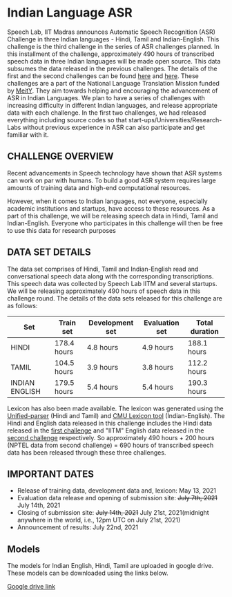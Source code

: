 # Indian Language ASR

Speech Lab, IIT Madras announces Automatic Speech Recognition (ASR) Challenge in three Indian languages - Hindi, Tamil and Indian-English. This challenge is the third challenge in the series of ASR challenges planned. In this installment of the challenge, approximately 490 hours of transcribed speech data in three Indian languages will be made open source. This data subsumes the data released in the previous challenges. The details of the first and the second challenges can be found [here](https://sites.google.com/view/asr-challenge/home) and [here](https://sites.google.com/view/englishasrchallenge/home). These challenges are a part of the National Language Translation Mission funded by [MeitY](https://www.meity.gov.in/). They aim towards helping and encouraging the advancement of ASR in Indian Languages. We plan to have a series of challenges with increasing difficulty in different Indian languages, and release appropriate data with each challenge. In the first two challenges, we had released everything including source codes so that start-ups/Universities/Research-Labs without previous experience in ASR can also participate and get familiar with it.

## CHALLENGE OVERVIEW
Recent advancements in Speech technology have shown that ASR systems can work on par with humans. To build a good ASR system requires large amounts of training data and high-end computational resources.

However, when it comes to Indian languages, not everyone, especially academic institutions and startups, have access to these resources. As a part of this challenge, we will be releasing speech data in Hindi, Tamil and Indian-English. Everyone who participates in this challenge will then be free to use this data for research purposes

## DATA SET DETAILS
The data set comprises of Hindi, Tamil and Indian-English read and conversational speech data along with the corresponding transcriptions. This speech data was collected by Speech Lab IITM and several startups. We will be releasing approximately 490 hours of speech data in this challenge round. The details of the data sets released for this challenge are as follows:

|Set|Train set|Development set|Evaluation set|Total duration|
|---|-------------|------|-----|-------|
|HINDI|178.4 hours|4.8 hours|4.9  hours|188.1 hours|
|TAMIL|104.5 hours|3.9 hours|3.8 hours|112.2 hours|
|INDIAN ENGLISH|179.5 hours|5.4 hours|5.4  hours|190.3 hours|

Lexicon has also been made available. The lexicon was generated using the [Unified-parser](https://www.iitm.ac.in/donlab/tts/unified.php) (Hindi and Tamil) and [CMU Lexicon tool](http://www.speech.cs.cmu.edu/tools/lextool.html) (Indian-English). The Hindi and English data released in this challenge includes the Hindi data released in the [first challenge](https://sites.google.com/view/asr-challenge/home) and "IITM" English data released in the [second challenge](https://sites.google.com/view/englishasrchallenge/home) respectively. So approximately 490 hours + 200 hours (NPTEL data from second challenge) = 690 hours of transcribed speech data has been released through these three challenges.

## IMPORTANT DATES
* Release of training data, development data and, lexicon: May 13, 2021
* Evaluation data release and opening of submission site: ~~July 7th, 2021~~ July 14th, 2021
* Closing of submission site: ~~July 14th, 2021~~ July 21st, 2021(midnight anywhere in the world, i.e., 12pm UTC on July 21st, 2021)
* Announcement of results: July 22nd, 2021

## Models

The models for Indian English, Hindi, Tamil are uploaded in google drive. These models can be downloaded using the links below.

 [Google drive link](https://drive.google.com/drive/folders/1jvbc-G9O20sVlJSmedqfSl8rR141bCfB?usp=sharing)




